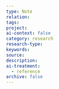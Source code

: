 ```yaml
---
type: Note
relation:
tags:
project:
ai-context: false
category: research
research-type:
keywords:
source:
description:
ai-treatment:
  - reference
archive: false
---
```

